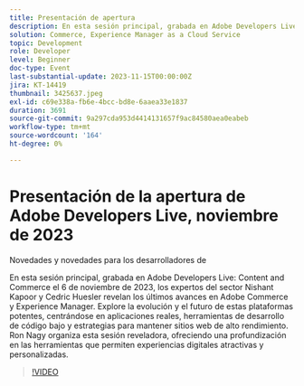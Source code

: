 ```yaml
---
title: Presentación de apertura
description: En esta sesión principal, grabada en Adobe Developers Live Content and Commerce el 6 de noviembre de 2023, los expertos del sector Nishant Kapoor y Cedric Huesler revelan los últimos avances en Adobe Commerce y Experience Manager. Explore la evolución y el futuro de estas plataformas potentes, centrándose en aplicaciones reales, herramientas de desarrollo de código bajo y estrategias para mantener sitios web de alto rendimiento. Ron Nagy organiza esta sesión reveladora, ofreciendo una profundización en las herramientas que permiten experiencias digitales atractivas y personalizadas.
solution: Commerce, Experience Manager as a Cloud Service
topic: Development
role: Developer
level: Beginner
doc-type: Event
last-substantial-update: 2023-11-15T00:00:00Z
jira: KT-14419
thumbnail: 3425637.jpeg
exl-id: c69e338a-fb6e-4bcc-bd8e-6aaea33e1837
duration: 3691
source-git-commit: 9a297cda953d4414131657f9ac84580aea0eabeb
workflow-type: tm+mt
source-wordcount: '164'
ht-degree: 0%

---
```


# Presentación de la apertura de Adobe Developers Live, noviembre de 2023

Novedades y novedades para los desarrolladores de

En esta sesión principal, grabada en Adobe Developers Live: Content and Commerce el 6 de noviembre de 2023, los expertos del sector Nishant Kapoor y Cedric Huesler revelan los últimos avances en Adobe Commerce y Experience Manager. Explore la evolución y el futuro de estas plataformas potentes, centrándose en aplicaciones reales, herramientas de desarrollo de código bajo y estrategias para mantener sitios web de alto rendimiento. Ron Nagy organiza esta sesión reveladora, ofreciendo una profundización en las herramientas que permiten experiencias digitales atractivas y personalizadas.

>[!VIDEO](https://video.tv.adobe.com/v/3425637/?learn=on)
